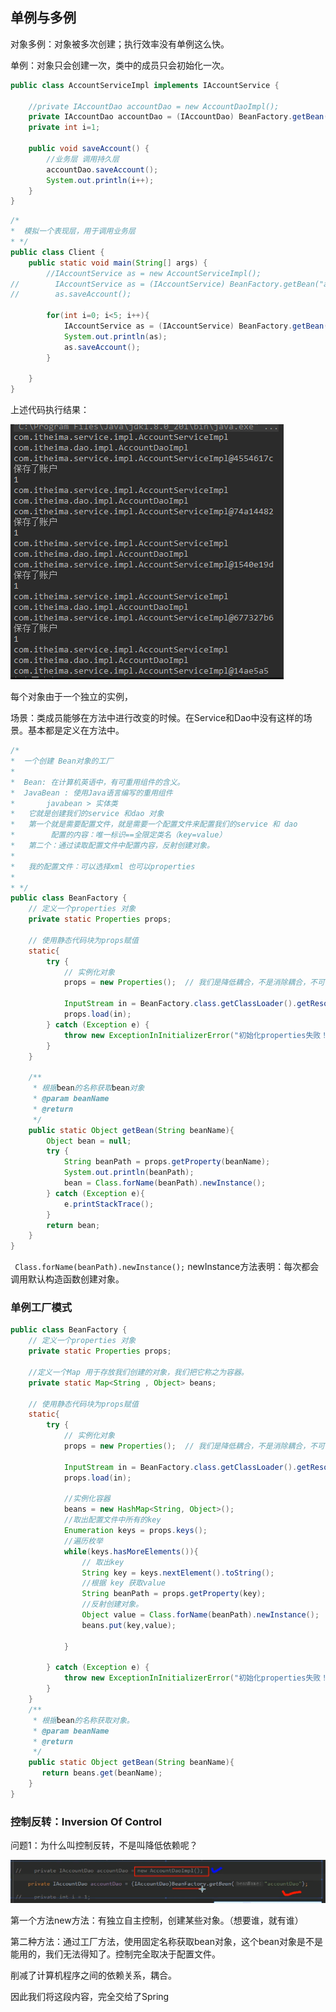 ## 单例与多例

对象多例：对象被多次创建；执行效率没有单例这么快。

单例：对象只会创建一次，类中的成员只会初始化一次。

```java
public class AccountServiceImpl implements IAccountService {

    //private IAccountDao accountDao = new AccountDaoImpl();
    private IAccountDao accountDao = (IAccountDao) BeanFactory.getBean("accountDao");
    private int i=1;

    public void saveAccount() {
        //业务层 调用持久层
        accountDao.saveAccount();
        System.out.println(i++);
    }
}
```

```java
/*
*  模拟一个表现层，用于调用业务层
* */
public class Client {
    public static void main(String[] args) {
        //IAccountService as = new AccountServiceImpl();
//        IAccountService as = (IAccountService) BeanFactory.getBean("accountService");
//        as.saveAccount();

        for(int i=0; i<5; i++){
            IAccountService as = (IAccountService) BeanFactory.getBean("accountService");
            System.out.println(as);
            as.saveAccount();
        }

    }
}
```

上述代码执行结果：

![image-20200319222042036](Spring_笔记1.assets/image-20200319222042036.png)

每个对象由于一个独立的实例，

场景：类成员能够在方法中进行改变的时候。在Service和Dao中没有这样的场景。基本都是定义在方法中。

```java
/*
*  一个创建 Bean对象的工厂
*
*  Bean: 在计算机英语中，有可重用组件的含义。
*  JavaBean : 使用Java语言编写的重用组件
*       javabean > 实体类
*   它就是创建我们的service 和dao 对象
*   第一个就是需要配置文件，就是需要一个配置文件来配置我们的service 和 dao
*        配置的内容：唯一标识==全限定类名（key=value）
*   第二个：通过读取配置文件中配置内容，反射创建对象。
*
*   我的配置文件：可以选择xml 也可以properties
*
* */
public class BeanFactory {
    // 定义一个properties 对象
    private static Properties props;

    // 使用静态代码块为props赋值
    static{
        try {
            // 实例化对象
            props = new Properties();  // 我们是降低耦合，不是消除耦合，不可能一个new都没有

            InputStream in = BeanFactory.class.getClassLoader().getResourceAsStream("bean.properties");
            props.load(in);
        } catch (Exception e) {
            throw new ExceptionInInitializerError("初始化properties失败！");
        }
    }

    /**
     * 根据bean的名称获取bean对象
     * @param beanName
     * @return
     */
    public static Object getBean(String beanName){
        Object bean = null;
        try {
            String beanPath = props.getProperty(beanName);
            System.out.println(beanPath);
            bean = Class.forName(beanPath).newInstance();
        } catch (Exception e){
            e.printStackTrace();
        }
        return bean;
    }
}
```

` Class.forName(beanPath).newInstance();` newInstance方法表明：每次都会调用默认构造函数创建对象。

### 单例工厂模式

```java
public class BeanFactory {
    // 定义一个properties 对象
    private static Properties props;

    //定义一个Map 用于存放我们创建的对象，我们把它称之为容器。
    private static Map<String , Object> beans;

    // 使用静态代码块为props赋值
    static{
        try {
            // 实例化对象
            props = new Properties();  // 我们是降低耦合，不是消除耦合，不可能一个new都没有

            InputStream in = BeanFactory.class.getClassLoader().getResourceAsStream("bean.properties");
            props.load(in);

            //实例化容器
            beans = new HashMap<String, Object>();
            //取出配置文件中所有的key
            Enumeration keys = props.keys();
            //遍历枚举
            while(keys.hasMoreElements()){
                // 取出key
                String key = keys.nextElement().toString();
                //根据 key 获取value
                String beanPath = props.getProperty(key);
                //反射创建对象。
                Object value = Class.forName(beanPath).newInstance();
                beans.put(key,value);

            }

        } catch (Exception e) {
            throw new ExceptionInInitializerError("初始化properties失败！");
        }
    }
    /**
     * 根据bean的名称获取对象。
     * @param beanName
     * @return
     */
    public static Object getBean(String beanName){
       return beans.get(beanName);
    }
}
```



### 控制反转：Inversion Of Control

问题1：为什么叫控制反转，不是叫降低依赖呢？

![image-20200319231008626](Spring_笔记1.assets/image-20200319231008626.png)

第一个方法new方法：有独立自主控制，创建某些对象。（想要谁，就有谁）

第二种方法：通过工厂方法，使用固定名称获取bean对象，这个bean对象是不是能用的，我们无法得知了。控制完全取决于配置文件。

削减了计算机程序之间的依赖关系，耦合。



因此我们将这段内容，完全交给了Spring